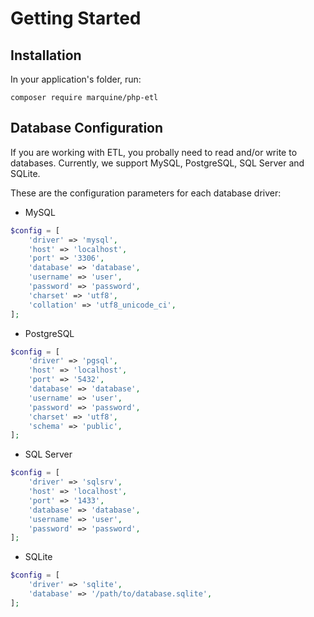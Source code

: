 # Getting Started

## Installation
In your application's folder, run:

```
composer require marquine/php-etl
```

## Database Configuration
If you are working with ETL, you probally need to read and/or write to databases. Currently, we support MySQL, PostgreSQL, SQL Server and SQLite.

These are the configuration parameters for each database driver:

* MySQL
```php
$config = [
    'driver' => 'mysql',
    'host' => 'localhost',
    'port' => '3306',
    'database' => 'database',
    'username' => 'user',
    'password' => 'password',
    'charset' => 'utf8',
    'collation' => 'utf8_unicode_ci',
];
```

* PostgreSQL
```php
$config = [
    'driver' => 'pgsql',
    'host' => 'localhost',
    'port' => '5432',
    'database' => 'database',
    'username' => 'user',
    'password' => 'password',
    'charset' => 'utf8',
    'schema' => 'public',
];
```

* SQL Server
```php
$config = [
    'driver' => 'sqlsrv',
    'host' => 'localhost',
    'port' => '1433',
    'database' => 'database',
    'username' => 'user',
    'password' => 'password',
];
```

* SQLite
```php
$config = [
    'driver' => 'sqlite',
    'database' => '/path/to/database.sqlite',
];
```
